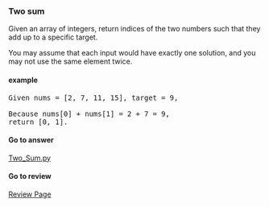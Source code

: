 ### Two sum

Given an array of integers, return indices of the two numbers such that they add up to a specific target.

You may assume that each input would have exactly one solution, and you may not use the same element twice.

#### example
<pre>
Given nums = [2, 7, 11, 15], target = 9,

Because nums[0] + nums[1] = 2 + 7 = 9,
return [0, 1].
</pre>

####  Go to answer

[Two_Sum.py](https://github.com/Kelv1nYu/LeetCode_Practices/blob/master/Code/Two_Sum.py)

#### Go to review

[Review Page](https://github.com/Kelv1nYu/LeetCode_Practices/blob/master/ReviewPage.md)
